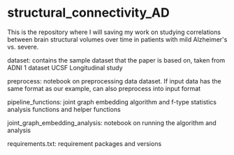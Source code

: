 # structural_connectivity_AD

This is the repository where I will saving my work on studying correlations between brain structural volumes over time in patients with mild Alzheimer's vs. severe.

dataset: contains the sample dataset that the paper is based on, taken from ADNI 1 dataset UCSF Longitudinal study

preprocess: notebook on preprocessing data dataset. If input data has the same format as our example, can also preprocess into input format 

pipeline_functions: joint graph embedding algorithm and f-type statistics analysis functions and helper functions

joint_graph_embedding_analysis: notebook on running the algorithm and analysis

requirements.txt: requirement packages and versions
